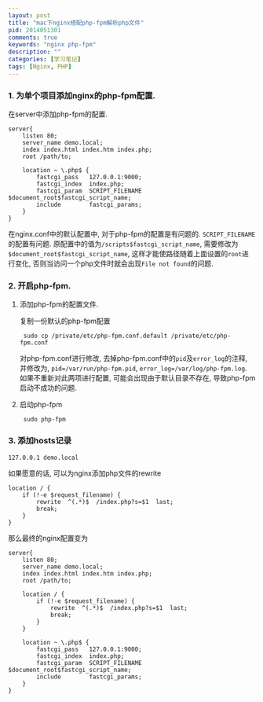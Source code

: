 ```yaml
---
layout: post
title: "mac下nginx搭配php-fpm解析php文件"
pid: 2014051301
comments: true
keywords: "nginx php-fpm"
description: ""
categories: [学习笔记]
tags: [Nginx, PHP]
---
```


### 1. 为单个项目添加nginx的php-fpm配置.

在server中添加php-fpm的配置.

    server{
        listen 80;
        server_name demo.local;
        index index.html index.htm index.php;
        root /path/to;

        location ~ \.php$ {
            fastcgi_pass   127.0.0.1:9000;
            fastcgi_index  index.php;
            fastcgi_param  SCRIPT_FILENAME  $document_root$fastcgi_script_name;
            include        fastcgi_params;
        }
    }

在nginx.conf中的默认配置中, 对于php-fpm的配置是有问题的. `SCRIPT_FILENAME`的配置有问题. 原配置中的值为`/scripts$fastcgi_script_name`, 需要修改为`$document_root$fastcgi_script_name`, 这样才能使路径随着上面设置的`root`进行变化, 否则当访问一个php文件时就会出现`File not found`的问题.

### 2. 开启php-fpm.

1. 添加php-fpm的配置文件.

    复制一份默认的php-fpm配置

        sudo cp /private/etc/php-fpm.conf.default /private/etc/php-fpm.conf

    对php-fpm.conf进行修改, 去掉php-fpm.conf中的`pid`及`error_log`的注释, 并修改为, `pid=/var/run/php-fpm.pid`, `error_log=/var/log/php-fpm.log`. 如果不重新对此两项进行配置, 可能会出现由于默认目录不存在, 导致php-fpm启动不成功的问题.

2. 启动php-fpm

        sudo php-fpm

### 3. 添加hosts记录

    127.0.0.1 demo.local
    
如果愿意的话, 可以为nginx添加php文件的rewrite

    location / {
        if (!-e $request_filename) {
            rewrite  ^(.*)$  /index.php?s=$1  last;
            break;
        }
    }

那么最终的nginx配置变为

    server{
        listen 80;
        server_name demo.local;
        index index.html index.htm index.php;
        root /path/to;

        location / {
            if (!-e $request_filename) {
                rewrite  ^(.*)$  /index.php?s=$1  last;
                break;
            }
        }

        location ~ \.php$ {
            fastcgi_pass   127.0.0.1:9000;
            fastcgi_index  index.php;
            fastcgi_param  SCRIPT_FILENAME  $document_root$fastcgi_script_name;
            include        fastcgi_params;
        }
    }

